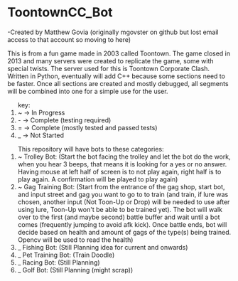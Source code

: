 # ToontownCC_Bot
-Created by Matthew Govia (originally mgovster on github but lost email access to that account so moving to here)

This is from a fun game made in 2003 called Toontown. The game closed in 2013 and many servers were created to replicate the game, some with special twists. The server used for this is Toontown Corporate Clash. Written in Python, eventually will add C++ because some sections need to be faster. Once all sections are created and mostly debugged, all segments will be combined into one for a simple use for the user.
<ol>
   key:
  <li> ~ -> In Progress </li>
  <li> - -> Complete (testing required) </li>
  <li> = -> Complete (mostly tested and passed tests) </li>
  <li> _ -> Not Started </li>
</ol>
 

<ol>
This repository will have bots to these categories:
    <li>~ Trolley Bot: (Start the bot facing the trolley and let the bot do the work, when you hear 3 beeps, that means it is looking for a            yes or no answer. Having mouse at left half of screen is to not play again, right half is to play again. A confirmation will            be played to play again)</li>
    <li>~ Gag Training Bot: (Start from the entrance of the gag shop, start bot, and input street and gag you want to go to to train (and              train, if lure was chosen, another input (Not Toon-Up or Drop) will be needed to use after using lure, Toon-Up won't be able            to be trained yet). The bot will walk over to the first (and maybe second) battle buffer and wait until a bot comes                      (frequently jumping to avoid afk kick). Once battle ends, bot will decide based on health and amount of gags of the type(s)                being trained. Opencv will be used to read the health)</li>
    <li>_ Fishing Bot: (Still Planning idea for current and onwards)</li>
    <li>_ Pet Training Bot: (Train Doodle)</li>
    <li>_ Racing Bot: (Still Planning)</li>
    <li>_ Golf Bot: (Still Planning (might scrap))</li>
</ol>
